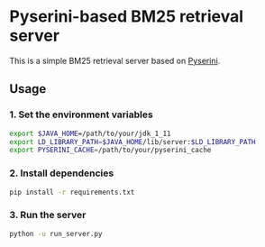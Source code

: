 # Pyserini-based BM25 retrieval server

This is a simple BM25 retrieval server based on [Pyserini](https://github.com/castorini/pyserini).

## Usage

### 1. Set the environment variables

```bash
export $JAVA_HOME=/path/to/your/jdk_1_11
export LD_LIBRARY_PATH=$JAVA_HOME/lib/server:$LD_LIBRARY_PATH
export PYSERINI_CACHE=/path/to/your/pyserini_cache
```

### 2. Install dependencies

```bash
pip install -r requirements.txt
```

### 3. Run the server

```bash
python -u run_server.py
```
